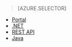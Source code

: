 > [AZURE.SELECTOR] 
- [Portal](/documentation/articles/media-services-portal-configure-content-key-auth-policy)
- [.NET](/documentation/articles/media-services-dotnet-configure-content-key-auth-policy)
- [REST API](/documentation/articles/media-services-rest-configure-content-key-auth-policy)
- [Java](https://github.com/southworkscom/azure-sdk-for-media-services-java-samples)
<!---HONumber=67-->